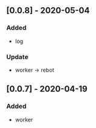 ## [0.0.8] - 2020-05-04

### Added

- log

### Update

- worker -> rebot



## [0.0.7] - 2020-04-19

### Added

- worker

